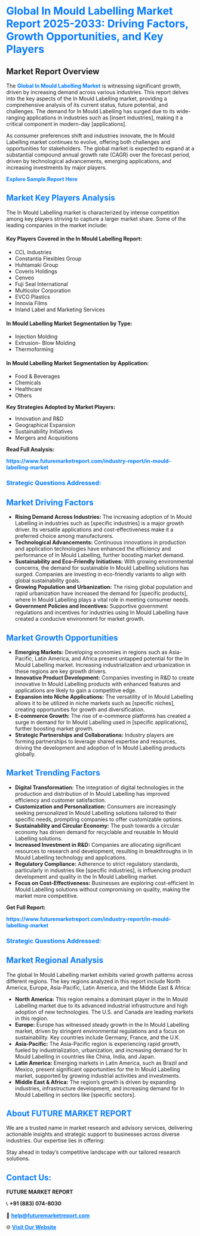 <h1 style="color: #007BFF;">Global In Mould Labelling Market Report 2025-2033: Driving Factors, Growth Opportunities, and Key Players</h1>

<section id="overview">
<h2>Market Report Overview</h2>
<p>The <a href="https://www.futuremarketreport.com/industry-report/in-mould-labelling-market" style="color: #007BFF; text-decoration: none;"><strong>Global In Mould Labelling Market</strong></a> is witnessing significant growth, driven by increasing demand across various industries. This report delves into the key aspects of the In Mould Labelling market, providing a comprehensive analysis of its current status, future potential, and challenges. The demand for In Mould Labelling has surged due to its wide-ranging applications in industries such as [insert industries], making it a critical component in modern-day [applications].</p>
<p>As consumer preferences shift and industries innovate, the In Mould Labelling market continues to evolve, offering both challenges and opportunities for stakeholders. The global market is expected to expand at a substantial compound annual growth rate (CAGR) over the forecast period, driven by technological advancements, emerging applications, and increasing investments by major players.</p>
</section>

<section id="overview">
<p><a href="https://www.futuremarketreport.com/request-sample/reportId=88029" style="color: #007BFF; text-decoration: none;"><strong>Explore Sample Report Here</strong></a></p>
</section>

<section id="key-players">
<h2 style="color: #007BFF;">Market Key Players Analysis</h2>
<p>The In Mould Labelling market is characterized by intense competition among key players striving to capture a larger market share. Some of the leading companies in the market include:</p>
<h4>Key Players Covered in the In Mould Labelling Report:</h4>
<ul><li>CCL Industries</li><li>Constantia Flexibles Group</li><li>Huhtamaki Group</li><li>Coveris Holdings</li><li>Cenveo</li><li>Fuji Seal International</li><li>Multicolor Corporation</li><li>EVCO Plastics</li><li>Innovia Films</li><li>Inland Label and Marketing Services</li></ul>
<h4>In Mould Labelling Market Segmentation by Type:</h4>
<ul><li>Injection Molding</li><li>Extrusion- Blow Molding</li><li>Thermoforming</li></ul>

<h4>In Mould Labelling Market Segmentation by Application:</h4>
<ul><li>Food &amp; Beverages</li><li>Chemicals</li><li>Healthcare</li><li>Others</li></ul>
<p><strong>Key Strategies Adopted by Market Players:</strong></p>
<ul>
<li>Innovation and R&D</li>
<li>Geographical Expansion</li>
<li>Sustainability Initiatives</li>
<li>Mergers and Acquisitions</li>
</ul>
</section>

<section>
<p><strong>Read Full Analysis: </strong></p><a href="https://www.futuremarketreport.com/industry-report/in-mould-labelling-market" style="color: #007BFF; text-decoration: none;"><strong>https://www.futuremarketreport.com/industry-report/in-mould-labelling-market</strong></a>
<h3 style="color: #007BFF;">Strategic Questions Addressed:</h3>
</section>

<section id="driving-factors">
<h2 style="color: #007BFF;">Market Driving Factors</h2>
<ul>
<li><strong>Rising Demand Across Industries:</strong> The increasing adoption of In Mould Labelling in industries such as [specific industries] is a major growth driver. Its versatile applications and cost-effectiveness make it a preferred choice among manufacturers.</li>
<li><strong>Technological Advancements:</strong> Continuous innovations in production and application technologies have enhanced the efficiency and performance of In Mould Labelling, further boosting market demand.</li>
<li><strong>Sustainability and Eco-Friendly Initiatives:</strong> With growing environmental concerns, the demand for sustainable In Mould Labelling solutions has surged. Companies are investing in eco-friendly variants to align with global sustainability goals.</li>
<li><strong>Growing Population and Urbanization:</strong> The rising global population and rapid urbanization have increased the demand for [specific products], where In Mould Labelling plays a vital role in meeting consumer needs.</li>
<li><strong>Government Policies and Incentives:</strong> Supportive government regulations and incentives for industries using In Mould Labelling have created a conducive environment for market growth.</li>
</ul>
</section>

<section id="growth-opportunities">
<h2 style="color: #007BFF;">Market Growth Opportunities</h2>
<ul>
<li><strong>Emerging Markets:</strong> Developing economies in regions such as Asia-Pacific, Latin America, and Africa present untapped potential for the In Mould Labelling market. Increasing industrialization and urbanization in these regions are key growth drivers.</li>
<li><strong>Innovative Product Development:</strong> Companies investing in R&D to create innovative In Mould Labelling products with enhanced features and applications are likely to gain a competitive edge.</li>
<li><strong>Expansion into Niche Applications:</strong> The versatility of In Mould Labelling allows it to be utilized in niche markets such as [specific niches], creating opportunities for growth and diversification.</li>
<li><strong>E-commerce Growth:</strong> The rise of e-commerce platforms has created a surge in demand for In Mould Labelling used in [specific applications], further boosting market growth.</li>
<li><strong>Strategic Partnerships and Collaborations:</strong> Industry players are forming partnerships to leverage shared expertise and resources, driving the development and adoption of In Mould Labelling products globally.</li>
</ul>
</section>

<section id="trending-factors">
<h2 style="color: #007BFF;">Market Trending Factors</h2>
<ul>
<li><strong>Digital Transformation:</strong> The integration of digital technologies in the production and distribution of In Mould Labelling has improved efficiency and customer satisfaction.</li>
<li><strong>Customization and Personalization:</strong> Consumers are increasingly seeking personalized In Mould Labelling solutions tailored to their specific needs, prompting companies to offer customizable options.</li>
<li><strong>Sustainability and Circular Economy:</strong> The push towards a circular economy has driven demand for recyclable and reusable In Mould Labelling solutions.</li>
<li><strong>Increased Investment in R&D:</strong> Companies are allocating significant resources to research and development, resulting in breakthroughs in In Mould Labelling technology and applications.</li>
<li><strong>Regulatory Compliance:</strong> Adherence to strict regulatory standards, particularly in industries like [specific industries], is influencing product development and quality in the In Mould Labelling market.</li>
<li><strong>Focus on Cost-Effectiveness:</strong> Businesses are exploring cost-efficient In Mould Labelling solutions without compromising on quality, making the market more competitive.</li>
</ul>
</section>

<section>
<p><strong>Get Full Report: </strong></p><a href="https://www.futuremarketreport.com/industry-report/in-mould-labelling-market" style="color: #007BFF; text-decoration: none;"><strong>https://www.futuremarketreport.com/industry-report/in-mould-labelling-market</strong></a>
<h3 style="color: #007BFF;">Strategic Questions Addressed:</h3>
</section>


<section id="regional-analysis">
<h2 style="color: #007BFF;">Market Regional Analysis</h2>
<p>The global In Mould Labelling market exhibits varied growth patterns across different regions. The key regions analyzed in this report include North America, Europe, Asia-Pacific, Latin America, and the Middle East & Africa:</p>
<ul>
<li><strong>North America:</strong> This region remains a dominant player in the In Mould Labelling market due to its advanced industrial infrastructure and high adoption of new technologies. The U.S. and Canada are leading markets in this region.</li>
<li><strong>Europe:</strong> Europe has witnessed steady growth in the In Mould Labelling market, driven by stringent environmental regulations and a focus on sustainability. Key countries include Germany, France, and the U.K.</li>
<li><strong>Asia-Pacific:</strong> The Asia-Pacific region is experiencing rapid growth, fueled by industrialization, urbanization, and increasing demand for In Mould Labelling in countries like China, India, and Japan.</li>
<li><strong>Latin America:</strong> Emerging markets in Latin America, such as Brazil and Mexico, present significant opportunities for the In Mould Labelling market, supported by growing industrial activities and investments.</li>
<li><strong>Middle East & Africa:</strong> The region’s growth is driven by expanding industries, infrastructure development, and increasing demand for In Mould Labelling in sectors like [specific sectors].</li>
</ul>
</section>

<footer>
<h2 style="color: #007BFF;">About FUTURE MARKET REPORT</h2>
<p>We are a trusted name in market research and advisory services, delivering actionable insights and strategic support to businesses across diverse industries. Our expertise lies in offering:</p>

<p>Stay ahead in today’s competitive landscape with our tailored research solutions.</p>

<h2 style="color: #007BFF;">Contact Us:</h2>
<p><strong>FUTURE MARKET REPORT</strong></p>
<p>📞 <strong>+91 (883) 074-8030</strong></p>
<p>📧 <strong><a href="mailto:help@futuremarketreport.com" style="color: #007BFF;">help@futuremarketreport.com</a></strong></p>
<p>🌐 <strong><a href="https://www.futuremarketreport.com/" style="color: #007BFF;">Visit Our Website</a></strong></p>
</footer>